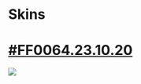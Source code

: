 # Skins

# [#FF0064.23.10.20](https://drive.google.com/file/d/1Bwb6pveqsM-FRWTtA8stqJcVEGHw7YpM/view?usp=sharing)
![](https://i.imgur.com/q4GubwA.png)
